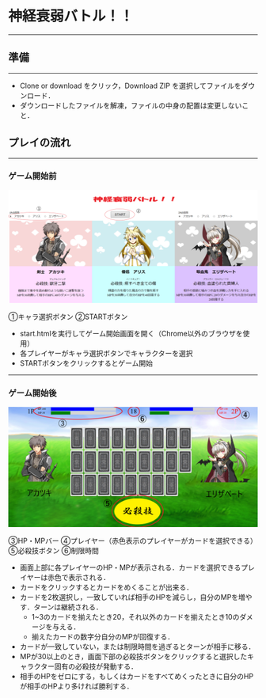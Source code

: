 # 神経衰弱バトル！！
---
## 準備
---
- Clone or download をクリック，Download ZIP を選択してファイルをダウンロード．
- ダウンロードしたファイルを解凍，ファイルの中身の配置は変更しないこと．

## プレイの流れ
---
### ゲーム開始前

![ゲーム開始画面](./image/マニュアル画像1.PNG)

①キャラ選択ボタン
②STARTボタン
- start.htmlを実行してゲーム開始画面を開く（Chrome以外のブラウザを使用）
- 各プレイヤーがキャラ選択ボタンでキャラクターを選択
- STARTボタンをクリックするとゲーム開始
---
### ゲーム開始後

![ゲーム画面](./image/マニュアル画像2.png)

③HP・MPバー
④プレイヤー（赤色表示のプレイヤーがカードを選択できる）  
⑤必殺技ボタン
⑥制限時間

- 画面上部に各プレイヤーのHP・MPが表示される．カードを選択できるプレイヤーは赤色で表示される．
- カードをクリックするとカードをめくることが出来る．
- カードを2枚選択し，一致していれば相手のHPを減らし，自分のMPを増やす．ターンは継続される．
  - 1~3のカードを揃えたとき20，それ以外のカードを揃えたとき10のダメージを与える．
  - 揃えたカードの数字分自分のMPが回復する．
- カードが一致していない，または制限時間を過ぎるとターンが相手に移る．
- MPが30以上のとき，画面下部の必殺技ボタンをクリックすると選択したキャラクター固有の必殺技が発動する．
- 相手のHPをゼロにする，もしくはカードをすべてめくったときに自分のHPが相手のHPより多ければ勝利する．

